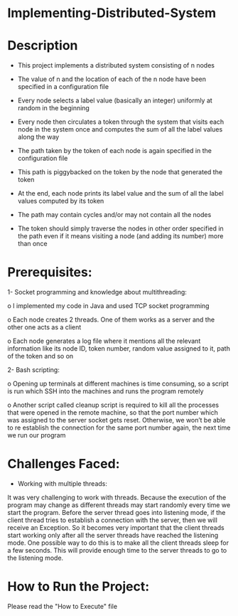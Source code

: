 # Implementing-Distributed-System

# Description
-	This project implements a distributed system consisting of n nodes

-	The value of n and the location of each of the n node have been specified in a configuration file

-	Every node selects a label value (basically an integer) uniformly at random in the beginning

-	Every node then circulates a token through the system that visits each node in the system once and computes the sum of all the label values along the way

-	The path taken by the token of each node is again specified in the configuration file

-	This path is piggybacked on the token by the node that generated the token

-	At the end, each node prints its label value and the sum of all the label values computed by its token

-	The path may contain cycles and/or may not contain all the nodes
-	The token should simply traverse the nodes in other order specified in the path even if it means visiting a node (and adding its number) more than once

# Prerequisites:
1-	Socket programming and knowledge about multithreading:

o	I implemented my code in Java and used TCP socket programming

o	Each node creates 2 threads. One of them works as a server and the other one acts as a client

o	Each node generates a log file where it mentions all the relevant information like its node ID, token number, random value assigned to it, path of the token and so on

2-	Bash scripting:

o	Opening up terminals at different machines is time consuming, so a script is run which SSH into the machines and runs the program remotely

o	Another script called cleanup script is required to kill all the processes that were opened in the remote machine, so that the port number which was assigned to the server socket gets reset. Otherwise, we won’t be able to re establish the connection for the same port number again, the next time we run our program


# Challenges Faced:

-	Working with multiple threads:

It was very challenging to work with threads. Because the execution of the program may change as different threads may start randomly every time we start the program.
Before the server thread goes into listening mode, if the client thread tries to establish a connection with the server, then we will receive an Exception. So it becomes very important that the client threads start working only after all the server threads have reached the listening mode. One possible way to do this is to make all the client threads sleep for a few seconds. This will provide enough time to the server threads to go to the listening mode.

# How to Run the Project:

Please read the "How to Execute" file
